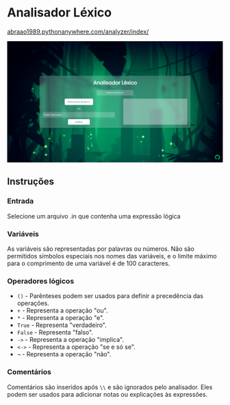 # Analisador Léxico

[abraao1989.pythonanywhere.com/analyzer/index/](https://abraao1989.pythonanywhere.com/analyzer/index/)

![img](https://github.com/pauloabraao/lex_analyzer/blob/main/page.png)

## Instruções

### Entrada
Selecione um arquivo .in que contenha uma expressão lógica

### Variáveis

As variáveis são representadas por palavras ou números. Não são permitidos símbolos especiais nos nomes das variáveis, e o limite máximo para o comprimento de uma variável é de 100 caracteres.

### Operadores lógicos

- `()` - Parênteses podem ser usados para definir a precedência das operações.
- `+` - Representa a operação "ou".
- `*` - Representa a operação "e".
- `True` - Representa "verdadeiro".
- `False` - Representa "falso".
- `->` - Representa a operação "implica".
- `<->` - Representa a operação "se e só se".
- `¬` - Representa a operação "não".

### Comentários

Comentários são inseridos após `\\` e são ignorados pelo analisador. Eles podem ser usados para adicionar notas ou explicações às expressões.
